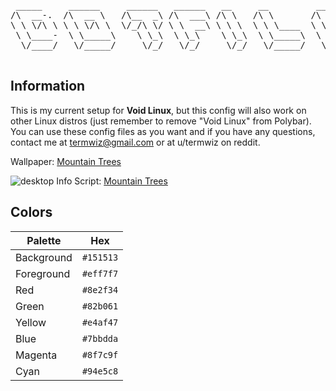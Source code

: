 <pre align="center">
 _____     ______     ______   ______   __     __         ______     ______    
/\  __-.  /\  __ \   /\__  _\ /\  ___\ /\ \   /\ \       /\  ___\   /\  ___\   
\ \ \/\ \ \ \ \/\ \  \/_/\ \/ \ \  __\ \ \ \  \ \ \____  \ \  __\   \ \___  \  
 \ \____-  \ \_____\    \ \_\  \ \_\    \ \_\  \ \_____\  \ \_____\  \/\_____\ 
  \/____/   \/_____/     \/_/   \/_/     \/_/   \/_____/   \/_____/   \/_____/ 
  </pre>

## Information
This is my current setup for **Void Linux**, but this config will also work on other Linux distros (just remember to remove "Void Linux" from Polybar). You can use these config files as you want and if you have any questions, contact me at termwiz@gmail.com or at u/termwiz on reddit.

Wallpaper: [Mountain Trees](https://github.com/addy-dclxvi/Openbox-Theme-Collections)


![desktop](https://i.imgur.com/GfAqWoY.png)
Info Script: [Mountain Trees](https://biggerthanthethreeofus.com/wp-content/uploads/2017/02/mike-dennler-173199.jpg)


## Colors
Palette      | Hex      
---          | ---       
Background   | `#151513` 
Foreground   | `#eff7f7` 
Red          | `#8e2f34` 
Green        | `#82b061` 
Yellow       | `#e4af47` 
Blue         | `#7bbdda` 
Magenta      | `#8f7c9f` 
Cyan         | `#94e5c8` 

